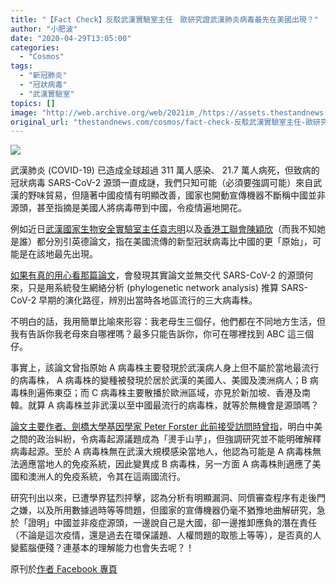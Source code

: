 ```yaml
---
title: "【Fact Check】反駁武漢實驗室主任　歐研究證武漢肺炎病毒最先在美國出現？"
author: "小肥波"
date: "2020-04-29T13:05:00"
categories:
  - "Cosmos"
tags:
  - "新冠肺炎"
  - "冠狀病毒"
  - "武漢實驗室"
topics: []
image: "http://web.archive.org/web/2021im_/https://assets.thestandnews.com/media/photos/Untitled-8-09_rND7o.png"
original_url: "thestandnews.com/cosmos/fact-check-反駁武漢實驗室主任-歐研究證武漢肺炎病毒最先在美國出現"
---
```

![](http://web.archive.org/web/2021im_/https://assets.thestandnews.com/media/photos/Untitled-8-09_rND7o.png)

武漢肺炎 (COVID-19) 已造成全球超過 311 萬人感染、 21.7 萬人病死，但致病的冠狀病毒 SARS-CoV-2 源頭一直成謎，我們只知可能（必須要強調可能）來自武漢的野味貿易，但隨著中國疫情有明顯改善，國家也開動宣傳機器不斷稱中國並非源頭，甚至指摘是美國人將病毒帶到中國，令疫情遍地開花。

例如近日[武漢國家生物安全實驗室主任袁志明](http://web.archive.org/web/20211229132700/https://bit.ly/3bNnXEx)以及[香港工聯會陳穎欣](http://web.archive.org/web/20211229132700/https://bit.ly/2KV64rH)（而我不知她是誰）都分別引英德論文，指在美國流傳的新型冠狀病毒比中國的更「原始」，可能是在該地最先出現。

[如果有真的用心看那篇論文](http://web.archive.org/web/20211229132700/https://www.pnas.org/content/117/17/9241)，會發現其實論文並無交代 SARS-CoV-2 的源頭何來，只是用系統發生網絡分析 (phylogenetic network analysis) 推算 SARS-CoV-2 早期的演化路徑，辨別出當時各地區流行的三大病毒株。

不明白的話，我用簡單比喻來形容：我老母生三個仔，他們都在不同地方生活，但我有告訴你我老母來自哪裡嗎？最多只能告訴你，你可在哪裡找到 ABC 這三個仔。

事實上，該論文曾指原始 A 病毒株主要發現於武漢病人身上但不屬於當地最流行的病毒株， A 病毒株的變種被發現於居於武漢的美國人、美國及澳洲病人；B 病毒株則遍佈東亞；而 C 病毒株主要散播於歐洲區域，亦見於新加坡、香港及南韓。就算 A 病毒株並非武漢以至中國最流行的病毒株，就等於無機會是源頭嗎？

[論文主要作者、劍橋大學基因學家 Peter Forster 此前接受訪問時曾指](http://web.archive.org/web/20211229132700/https://bit.ly/3aQLOlb)，明白中美之間的政治糾紛，令病毒起源議題成為「燙手山芋」，但強調研究並不能明確解釋病毒起源。至於 A 病毒株無在武漢大規模感染當地人，他認為可能是 A 病毒株無法適應當地人的免疫系統，因此變異成 B 病毒株，另一方面 A 病毒株則適應了美國和澳洲人的免疫系統，令其在這兩國流行。

研究刊出以來，已遭學界猛烈抨擊，認為分析有明顯漏洞、同儕審查程序有走後門之嫌，以及所用數據過時等等問題，但國家的宣傳機器仍毫不猶豫地曲解研究，急於「證明」中國並非疫症源頭，一邊說自己是大國，卻一邊推卸應負的潛在責任（不論是這次疫情，還是過去在環保議題、人權問題的取態上等等），是否真的人變藍腦便殘？連基本的理解能力也會失去呢？！

原刊於[作者 Facebook 專頁](http://web.archive.org/web/20211229132700/https://www.facebook.com/siufeiball/)